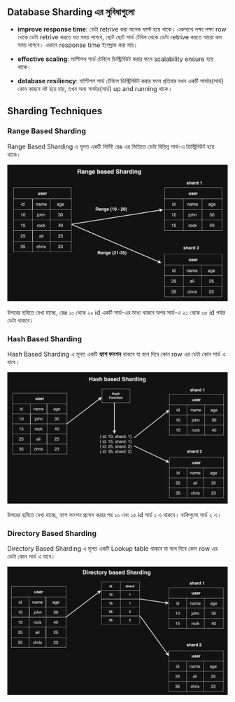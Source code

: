 ## Database Sharding এর সুবিধাগুলো

- **improve response time**: ডেটা retrive করা অনেক ফাস্ট হয়ে থাকে। একসাথে লক্ষ্য লক্ষ্য row থেকে ডেটা retrive করতে যত সময় লাগবে, ছোট ছোট সার্ড টেবিল থেকে ডেটা retrive করতে আরো কম সময় লাগবে। এভাবে response time ইম্প্রোভ করা যায়।

- **effective scaling**: মাল্টিপল সার্ড টেবিলে ডিস্ট্রিবিউট করার ফলে scalability ensure হয়ে থাকে।

- **database resiliency**: মাল্টিপল সার্ড টেবিলে ডিস্ট্রিবিউট করার ফলে প্রতিবার যখন একটি সার্ভার(সার্ড) কোন কারনে নষ্ট হয়ে যায়, তখন অন্য সার্ভার(সার্ড) up and running থাকে।

## Sharding Techniques

### Range Based Sharding

Range Based Sharding এ মূলত একটি নির্দিষ্ট রেঞ্জ এর ভিত্তিতে ডেটা বিভিন্ন সার্ড-এ ডিস্ট্রিবিউট হয়ে থাকে।

<p align="center">
  <img src="./images/range-based-sharding.png" alt="range based sharding">
</p>

উপরের ছবিতে দেখা যাচ্ছে, রেঞ্জ ১০ থেকে ২০ id একটি সার্ড-এর মধ্যে থাকবে অপর সার্ড-এ ২১ থেকে ৩৫ id পর্যন্ত ডেটা থাকবে।

### Hash Based Sharding

Hash Based Sharding এ মূলত একটি **হ্যাশ ফাংশন** থাকবে যা বলে দিবে কোন row এর ডেটা কোন সার্ড এ যাবে।

<p align="center">
  <img src="./images/hash-based-sharding.png" alt="hash based sharding">
</p>

উপরের ছবিতে দেখা যাচ্ছে, হ্যাশ ফাংশন প্রসেস করার পর ১০ এবং ১৫ id সার্ড ১ এ থাকবে। বাকিগুলো সার্ড ২ এ।

### Directory Based Sharding

Directory Based Sharding এ মূলত একটি Lookup table থাকবে যা বলে দিবে কোন row এর ডেটা কোন সার্ড এ যাবে।

<p align="center">
  <img src="./images/directory-based-sharding.png" alt="directory based sharding">
</p>
